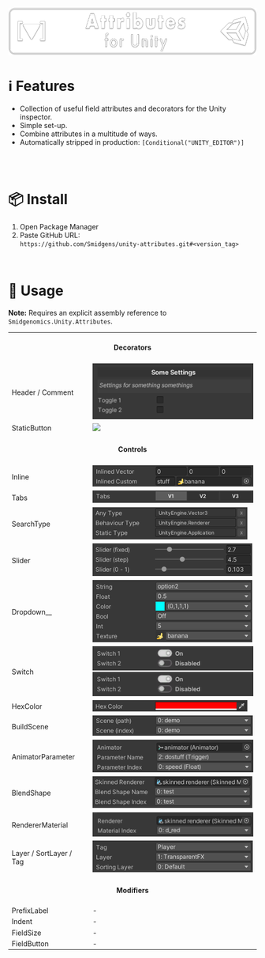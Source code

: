 ![](/.github/.banner.png?raw=true "")

<!--
snippets


<details>
  <summary>
    ⌨️ Code
  </summary>
  

</details>

-->


# ℹ️ Features

* Collection of useful field attributes and decorators for the Unity inspector.
* Simple set-up.
* Combine attributes in a multitude of ways.
* Automatically stripped in production: `[Conditional("UNITY_EDITOR")]`

<br/>

<br/>

# 📦 Install

1. Open Package Manager
2. Paste GitHub URL:\
`https://github.com/Smidgens/unity-attributes.git#<version_tag>`


<br/>

# 🚀 Usage

**Note:** Requires an explicit assembly reference to `Smidgenomics.Unity.Attributes`.

<table>
  
  <tr>
    <td colspan="2">
      <h4 align="center">
        Decorators
      </h4>
    </td>
  </tr>
  <tr>
    <td>
      Header / Comment
    </td>
    <td>
      <img src="/.github/preview/decorators.png" />
    </td>
  <tr>
  <tr>
    <td>
      StaticButton
    </td>
    <td>
      <img src="/.github/preview/staticbutton.png" />
    </td>
  <tr>
    <td colspan="2">
      <h4 align="center">
        Controls
      </h4>
    </td>
  </tr>
  </tr>
    <tr>
    <td>
      Inline
    </td>
    <td>
      <img src="/.github/preview/inlined.png" />
    </td>
  </tr>
  <tr>
    <td>
      Tabs
    </td>
    <td>
      <img src="/.github/preview/tabs.png" />
    </td>
  </tr>
  <tr>
    <td>
      SearchType
    </td>
    <td>
      <img  src="/.github/preview/assemblytype.png" />
    </td>
  </tr>
  <tr>
    <td>
      Slider
    </td>
    <td>
      <img src="/.github/preview/sliders.png" />
    </td>
  </tr>
  <tr>
    <td>
      Dropdown__
    </td>
    <td>
      <img src="/.github/preview/options.png" />
    </td>
  </tr>
  <tr>
    <td>
      Switch
    </td>
    <td>
      <img src="/.github/preview/switch.png" />
      <br/>
      <img src="/.github/preview/switch.png" />
    </td>
  </tr>
  <tr>
    <td>
      HexColor
    </td>
    <td>
      <img src="/.github/preview/hexcolor.png" />
    </td>
  </tr>
  <tr>
    <td>
      BuildScene
    </td>
    <td>
      <img src="/.github/preview/buildscene.png" />
    </td>
  </tr>
  <tr>
    <td>
      AnimatorParameter
    </td>
    <td>
      <img src="/.github/preview/animatorparameter.png" />
    </td>
  </tr>
  <tr>
    <td>
      BlendShape
    </td>
    <td>
      <img src="/.github/preview/blendshape.png" />
    </td>
  </tr>
  <tr>
    <td>
      RendererMaterial
    </td>
    <td>
      <img src="/.github/preview/renderermaterial.png" />
    </td>
  </tr>
  <tr>
    <td>
      Layer / SortLayer / Tag
    </td>
    <td>
      <img src="/.github/preview/layer.png" />
    </td>
  </tr>

  <tr>
    <td colspan="2">
      <h4 align="center">
        Modifiers
      </h4>
    </td>
  </tr>
  <tr>
    <td>
      PrefixLabel
    </td>
    <td>
      -
    </td>
  </tr>
  <tr>
    <td>
      Indent
    </td>
    <td>
      -
    </td>
  </tr>
  <tr>
    <td>
      FieldSize
    </td>
    <td>
      -
    </td>
  </tr>
  <tr>
    <td>
      FieldButton
    </td>
    <td>
      -
    </td>
  </tr>
</table>






